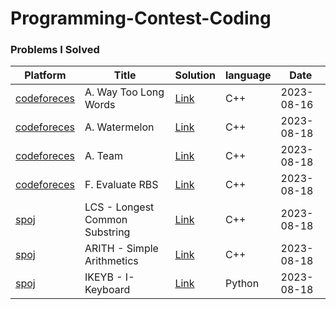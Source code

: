 # Programming-Contest-Coding

### Problems I Solved
Platform | Title | Solution | language | Date |
|---|---|---|---|---|
| [codeforeces](https://codeforces.com/contest/71/problem/A) | A. Way Too Long Words | [Link](https://github.com/Hasib98/Programming-Contest-Coding/blob/main/A.%20Way%20Too%20Long%20Words.cpp) | C++ | 2023-08-16 |
| [codeforeces](https://codeforces.com/problemset/problem/4/A) | A. Watermelon | [Link](https://github.com/Hasib98/Programming-Contest-Coding/blob/main/A.%20Watermelon.cpp) | C++ | 2023-08-18 |
| [codeforeces](https://codeforces.com/problemset/problem/231/A) | A. Team | [Link](https://github.com/Hasib98/Programming-Contest-Coding/blob/main/A.%20Team.cpp) | C++ | 2023-08-18 |
| [codeforeces](https://codeforces.com/problemset/problem/1860/F) | F. Evaluate RBS | [Link](https://github.com/Hasib98/Programming-Contest-Coding/blob/main/F.%20Evaluate%20RBS.cpp) | C++ | 2023-08-18 |
| [spoj](https://www.spoj.com/problems/LCS/) | LCS - Longest Common Substring | [Link](https://github.com/Hasib98/Programming-Contest-Coding/blob/main/LCS%20-%20Longest%20Common%20Substring.cpp) | C++ | 2023-08-18 |
| [spoj](https://www.spoj.com/problems/ARITH/) | ARITH - Simple Arithmetics | [Link](https://github.com/Hasib98/Programming-Contest-Coding/blob/main/ARITH%20-%20Simple%20Arithmetics.cpp) | C++ | 2023-08-18 |
| [spoj](https://www.spoj.com/problems/IKEYB/) | IKEYB - I-Keyboard | [Link](https://github.com/Hasib98/Programming-Contest-Coding/blob/main/IKEYB%20-%20I-Keyboard.py) | Python | 2023-08-18 |
